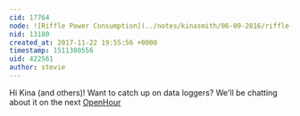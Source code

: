 ```yaml
---
cid: 17764
node: ![Riffle Power Consumption](../notes/kinasmith/06-09-2016/riffle-power-consumption)
nid: 13180
created_at: 2017-11-22 19:55:56 +0000
timestamp: 1511380556
uid: 422561
author: stevie
---
```


Hi Kina (and others)! Want to catch up on data loggers? We'll be chatting about it on the next [OpenHour](www.publiclab.org/openhour)